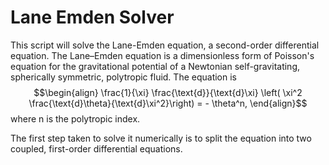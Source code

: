 # Lane Emden Solver

This script will solve the Lane-Emden equation, a second-order differential equation. The Lane–Emden equation is a dimensionless form of Poisson's equation for the gravitational potential of a Newtonian self-gravitating, spherically symmetric, polytropic fluid.
The equation is
$$\begin{align}
\frac{1}{\xi} \frac{\text{d}}{\text{d}\xi} \left( \xi^2 \frac{\text{d}\theta}{\text{d}\xi^2}\right) = - \theta^n,
\end{align}$$
where n is the polytropic index.

The first step taken to solve it numerically is to split the equation into two coupled, first-order differential equations.